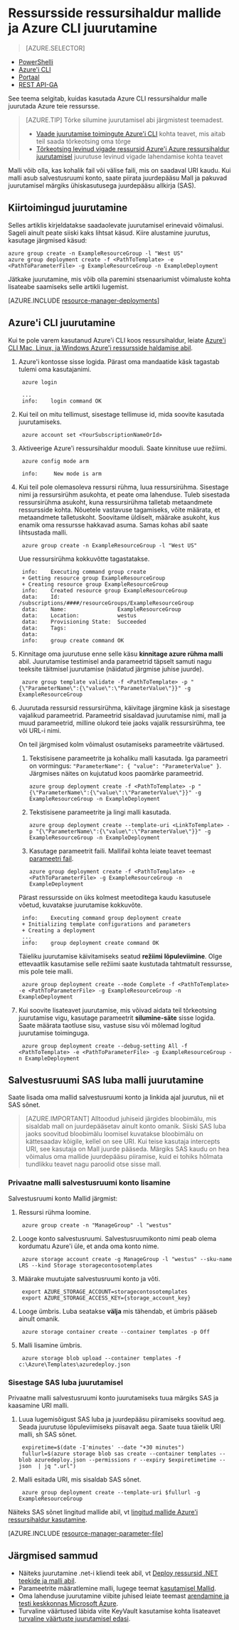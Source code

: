 <properties
   pageTitle="Ressursside Azure'i CLI ja malli juurutamine | Microsoft Azure'i"
   description="Kasutage Azure'i ressursihaldur ja Azure CLI on ressursid Azure. Ressursside on määratletud ressursihaldur malli."
   services="azure-resource-manager"
   documentationCenter="na"
   authors="tfitzmac"
   manager="timlt"
   editor="tysonn"/>

<tags
   ms.service="azure-resource-manager"
   ms.devlang="na"
   ms.topic="article"
   ms.tgt_pltfrm="na"
   ms.workload="na"
   ms.date="08/15/2016"
   ms.author="tomfitz"/>

# <a name="deploy-resources-with-resource-manager-templates-and-azure-cli"></a>Ressursside ressursihaldur mallide ja Azure CLI juurutamine

> [AZURE.SELECTOR]
- [PowerShelli](resource-group-template-deploy.md)
- [Azure'i CLI](resource-group-template-deploy-cli.md)
- [Portaal](resource-group-template-deploy-portal.md)
- [REST API-GA](resource-group-template-deploy-rest.md)

See teema selgitab, kuidas kasutada Azure CLI ressursihaldur malle juurutada Azure teie ressursse.  

> [AZURE.TIP] Tõrke silumine juurutamisel abi järgmistest teemadest.
>
> - [Vaade juurutamise toimingute Azure'i CLI](resource-manager-troubleshoot-deployments-cli.md) kohta teavet, mis aitab teil saada tõrkeotsing oma tõrge
> - [Tõrkeotsing levinud vigade ressursid Azure'i Azure ressursihaldur juurutamisel](resource-manager-common-deployment-errors.md) juurutuse levinud vigade lahendamise kohta teavet

Malli võib olla, kas kohalik fail või välise faili, mis on saadaval URI kaudu. Kui malli asub salvestusruumi konto, saate piirata juurdepääsu Mall ja pakuvad juurutamisel märgiks ühiskasutusega juurdepääsu allkirja (SAS).

## <a name="quick-steps-to-deployment"></a>Kiirtoimingud juurutamine

Selles artiklis kirjeldatakse saadaolevate juurutamisel erinevaid võimalusi. Sageli ainult peate siiski kaks lihtsat käsud. Kiire alustamine juurutus, kasutage järgmised käsud:

    azure group create -n ExampleResourceGroup -l "West US"
    azure group deployment create -f <PathToTemplate> -e <PathToParameterFile> -g ExampleResourceGroup -n ExampleDeployment

Jätkake juurutamine, mis võib olla paremini stsenaariumist võimaluste kohta lisateabe saamiseks selle artikli lugemist.

[AZURE.INCLUDE [resource-manager-deployments](../includes/resource-manager-deployments.md)]

## <a name="deploy-with-azure-cli"></a>Azure'i CLI juurutamine

Kui te pole varem kasutanud Azure'i CLI koos ressursihaldur, leiate [Azure'i CLI Mac, Linux, ja Windows Azure'i ressursside haldamise abil](xplat-cli-azure-resource-manager.md).

1. Azure'i kontosse sisse logida. Pärast oma mandaatide käsk tagastab tulemi oma kasutajanimi.

        azure login
  
        ...
        info:    login command OK

2. Kui teil on mitu tellimust, sisestage tellimuse id, mida soovite kasutada juurutamiseks.

        azure account set <YourSubscriptionNameOrId>

3. Aktiveerige Azure'i ressursihaldur mooduli. Saate kinnituse uue režiimi.

        azure config mode arm
   
        info:     New mode is arm

4. Kui teil pole olemasoleva ressursi rühma, luua ressursirühma. Sisestage nimi ja ressursirühm asukohta, et peate oma lahenduse. Tuleb sisestada ressursirühma asukoht, kuna ressursirühma talletab metaandmete ressursside kohta. Nõuetele vastavuse tagamiseks, võite määrata, et metaandmete talletuskoht. Soovitame üldiselt, määrake asukoht, kus enamik oma ressursse hakkavad asuma. Samas kohas abil saate lihtsustada malli.

        azure group create -n ExampleResourceGroup -l "West US"

     Uue ressursirühma kokkuvõtte tagastatakse.
   
        info:    Executing command group create
        + Getting resource group ExampleResourceGroup
        + Creating resource group ExampleResourceGroup
        info:    Created resource group ExampleResourceGroup
        data:    Id:                  /subscriptions/####/resourceGroups/ExampleResourceGroup
        data:    Name:                ExampleResourceGroup
        data:    Location:            westus
        data:    Provisioning State:  Succeeded
        data:    Tags:
        data:
        info:    group create command OK

5. Kinnitage oma juurutuse enne selle käsu **kinnitage azure rühma malli** abil. Juurutamise testimisel anda parameetrid täpselt samuti nagu teeksite täitmisel juurutamise (näidatud järgmise juhise juurde).

        azure group template validate -f <PathToTemplate> -p "{\"ParameterName\":{\"value\":\"ParameterValue\"}}" -g ExampleResourceGroup

5. Juurutada ressursid ressursirühma, käivitage järgmine käsk ja sisestage vajalikud parameetrid. Parameetrid sisaldavad juurutamise nimi, mall ja muud parameetrid, milline olukord teie jaoks vajalik ressursirühma, tee või URL-i nimi. 
   
     On teil järgmised kolm võimalust osutamiseks parameetrite väärtused. 

     1. Tekstisisene parameetrite ja kohaliku malli kasutada. Iga parameetri on vormingus: `"ParameterName": { "value": "ParameterValue" }`. Järgmises näites on kujutatud koos paomärke parameetrid.

            azure group deployment create -f <PathToTemplate> -p "{\"ParameterName\":{\"value\":\"ParameterValue\"}}" -g ExampleResourceGroup -n ExampleDeployment

     2. Tekstisisene parameetrite ja lingi malli kasutada.

            azure group deployment create --template-uri <LinkToTemplate> -p "{\"ParameterName\":{\"value\":\"ParameterValue\"}}" -g ExampleResourceGroup -n ExampleDeployment

     3. Kasutage parameetrit faili. Mallifail kohta leiate teavet teemast [parameetri fail](#parameter-file).
    
            azure group deployment create -f <PathToTemplate> -e <PathToParameterFile> -g ExampleResourceGroup -n ExampleDeployment

     Pärast ressursside on üks kolmest meetoditega kaudu kasutusele võetud, kuvatakse juurutamise kokkuvõte.
  
        info:    Executing command group deployment create
        + Initializing template configurations and parameters
        + Creating a deployment
        ...
        info:    group deployment create command OK

     Täieliku juurutamise käivitamiseks seatud **režiimi** **lõpuleviimine**. Olge ettevaatlik kasutamise selle režiimi saate kustutada tahtmatult ressursse, mis pole teie malli.

        azure group deployment create --mode Complete -f <PathToTemplate> -e <PathToParameterFile> -g ExampleResourceGroup -n ExampleDeployment

6. Kui soovite lisateavet juurutamise, mis võivad aidata teil tõrkeotsing juurutamise vigu, kasutage parameetrit **silumine-säte** sisse logida. Saate määrata taotluse sisu, vastuse sisu või mõlemad logitud juurutamise toiminguga.

        azure group deployment create --debug-setting All -f <PathToTemplate> -e <PathToParameterFile> -g ExampleResourceGroup -n ExampleDeployment

## <a name="deploy-template-from-storage-with-sas-token"></a>Salvestusruumi SAS luba malli juurutamine

Saate lisada oma mallid salvestusruumi konto ja linkida ajal juurutus, nii et SAS sõnet.

> [AZURE.IMPORTANT] Alltoodud juhiseid järgides bloobimälu, mis sisaldab mall on juurdepääsetav ainult konto omanik. Siiski SAS luba jaoks soovitud bloobimälu loomisel kuvatakse bloobimälu on kättesaadav kõigile, kellel on see URI. Kui teise kasutaja intercepts URI, see kasutaja on Mall juurde pääseda. Märgiks SAS kaudu on hea võimalus oma mallide juurdepääsu piiramise, kuid ei tohiks hõlmata tundlikku teavet nagu paroolid otse sisse mall.

### <a name="add-private-template-to-storage-account"></a>Privaatne malli salvestusruumi konto lisamine

Salvestusruumi konto Mallid järgmist:

1. Ressursi rühma loomine.

        azure group create -n "ManageGroup" -l "westus"

2. Looge konto salvestusruumi. Salvestusruumikonto nimi peab olema kordumatu Azure'i üle, et anda oma konto nime.

        azure storage account create -g ManageGroup -l "westus" --sku-name LRS --kind Storage storagecontosotemplates

3. Määrake muutujate salvestusruumi konto ja võti.

        export AZURE_STORAGE_ACCOUNT=storagecontosotemplates
        export AZURE_STORAGE_ACCESS_KEY={storage_account_key}

4. Looge ümbris. Luba seatakse **välja** mis tähendab, et ümbris pääseb ainult omanik.

        azure storage container create --container templates -p Off 
        
4. Malli lisamine ümbris.

        azure storage blob upload --container templates -f c:\Azure\Templates\azuredeploy.json
        
### <a name="provide-sas-token-during-deployment"></a>Sisestage SAS luba juurutamisel

Privaatne malli salvestusruumi konto juurutamiseks tuua märgiks SAS ja kaasamine URI malli.

1. Luua lugemisõigust SAS luba ja juurdepääsu piiramiseks soovitud aeg. Seada juurutuse lõpuleviimiseks piisavalt aega. Saate tuua täielik URI malli, sh SAS sõnet.

        expiretime=$(date -I'minutes' --date "+30 minutes")
        fullurl=$(azure storage blob sas create --container templates --blob azuredeploy.json --permissions r --expiry $expiretimetime --json  | jq ".url")

2. Malli esitada URI, mis sisaldab SAS sõnet.

        azure group deployment create --template-uri $fullurl -g ExampleResourceGroup

Näiteks SAS sõnet lingitud mallide abil, vt [lingitud mallide Azure'i ressursihaldur kasutamine](resource-group-linked-templates.md).

[AZURE.INCLUDE [resource-manager-parameter-file](../includes/resource-manager-parameter-file.md)]

## <a name="next-steps"></a>Järgmised sammud
- Näiteks juurutamine .net-i kliendi teek abil, vt [Deploy ressursid .NET teekide ja malli abil](virtual-machines/virtual-machines-windows-csharp-template.md).
- Parameetrite määratlemine malli, lugege teemat [kasutamisel Mallid](resource-group-authoring-templates.md#parameters).
- Oma lahenduse juurutamine viibite juhised leiate teemast [arendamine ja testi keskkonnas Microsoft Azure](solution-dev-test-environments.md).
- Turvaline väärtused läbida viite KeyVault kasutamise kohta lisateavet [turvaline väärtuste juurutamisel edasi](resource-manager-keyvault-parameter.md).


